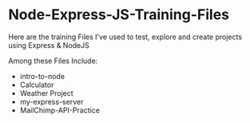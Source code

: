 # Node-Express-JS-Training-Files
Here are the training Files I've used to test, explore and create projects using Express &amp; NodeJS

Among these Files Include:
- intro-to-node
- Calculator
- Weather Project
- my-express-server
- MailChimp-API-Practice
